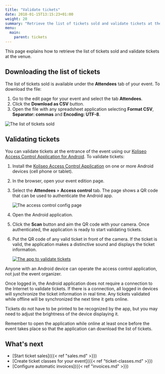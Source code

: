 ```yaml
---
title: "Validate tickets"
date: 2018-01-15T13:15:23+01:00
weight: 20
summary: "Retrieve the list of tickets sold and validate tickets at the venue."
menu:
  main:
    parent: tickets
---
```


This page explains how to retrieve the list of tickets sold and validate tickets at the venue.

## Downloading the list of tickets

The list of tickets sold is available under the **Attendees** tab of your event. To download the file:

1. Go to the edit page for your event and select the tab **Attendees**.
2. Click the **Download as CSV** button.
3. Open the file with any spreadsheet application selecting **Format CSV**, **Separator: commas** and **Encoding: UTF-8**.

![The list of tickets sold](/img/screenshots/tickets/list.jpg)

## Validating tickets

<figure class="animation-container"></figure>

You can validate tickets at the entrance of the event using our [Koliseo Access Control Application for Android](https://play.google.com/store/apps/details?id=com.koliseo). To validate tickets:

1. Install the [Koliseo Access Control Application](https://play.google.com/store/apps/details?id=com.koliseo) on one or more Android devices (cell phone or tablet).
2. In the browser, open your event edition page.
3. Select the **Attendees** &raquo; **Access control** tab. The page shows a QR code that can be used to authenticate the Android app.

   ![The access control config page](/img/screenshots/tickets/access-control-qr.jpg)

4. Open the Android application.
5. Click the **Scan** button and aim the QR code with your camera. Once authenticated, the application is ready to start validating tickets.
6. Put the QR code of any valid ticket in front of the camera. If the ticket is valid, the application makes a distinctive sound and displays the ticket information.

   [![The app to validate tickets](/img/screenshots/tickets/access-control-app.jpg)](https://play.google.com/store/apps/details?id=com.koliseo)

<aside class="note">
Anyone with an Android device can operate the access control application, not just the event organizer.
</aside>

Once logged in, the Android application does not require a connection to the Internet to validate tickets. If there is a connection, all logged in devices will synchronize the ticket information in real time. Any tickets validated while offline will be synchronized the next time it gets online.

Tickets do not have to be printed to be recognized by the app, but you may need to adjust the brightness of the device displaying it.

<aside class="note">
Remember to open the application while online at least once before the event takes place so that the application can download the list of tickets. 
</aside>

## What's next

- [Start ticket sales]({{< ref "sales.md" >}})
- [Create ticket classes for your event]({{< ref "ticket-classes.md" >}})
- [Configure automatic invoices]({{< ref "invoices.md" >}})

<script src="/js/lottie_light.min.js"></script>
<script>
lottie.loadAnimation({
  container: document.querySelector('.animation-container'),
  renderer: 'svg',
  loop: true,
  autoplay: true,
  path: '/img/qr-scan.json'
});
</script>
